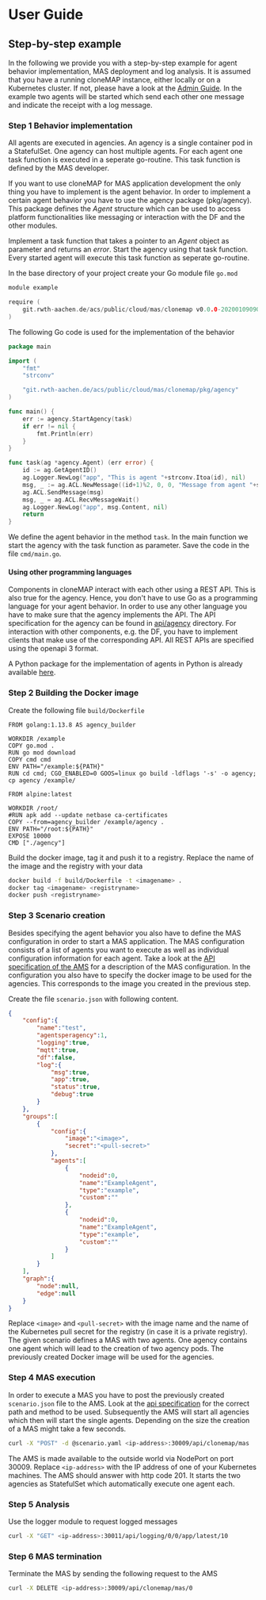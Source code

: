 # User Guide

## Step-by-step example

In the following we provide you with a step-by-step example for agent behavior implementation, MAS deployment and log analysis.
It is assumed that you have a running cloneMAP instance, either locally or on a Kubernetes cluster.
If not, please have a look at the [Admin Guide](administration_guide.md).
In the example two agents will be started which send each other one message and indicate the receipt with a log message.

### Step 1 Behavior implementation

All agents are executed in agencies.
An agency is a single container pod in a StatefulSet.
One agency can host multiple agents.
For each agent one task function is executed in a seperate go-routine.
This task function is defined by the MAS developer.

If you want to use cloneMAP for MAS application development the only thing you have to implement is the agent behavior.
In order to implement a certain agent behavior you have to use the agency package (pkg/agency).
This package defines the *Agent* structure which can be used to access platform functionalities like messaging or interaction with the DF and the other modules.

Implement a task function that takes a pointer to an *Agent* object as parameter and returns an *error*.
Start the agency using that task function.
Every started agent will execute this task function as seperate go-routine.

In the base directory of your project create your Go module file `go.mod`

```Go
module example

require (
    git.rwth-aachen.de/acs/public/cloud/mas/clonemap v0.0.0-20200109090525-86fd277abf43
)
```

The following Go code is used for the implementation of the behavior

```Go
package main

import (
    "fmt"
    "strconv"

    "git.rwth-aachen.de/acs/public/cloud/mas/clonemap/pkg/agency"
)

func main() {
    err := agency.StartAgency(task)
    if err != nil {
        fmt.Println(err)
    }
}

func task(ag *agency.Agent) (err error) {
    id := ag.GetAgentID()
    ag.Logger.NewLog("app", "This is agent "+strconv.Itoa(id), nil)
    msg, _ := ag.ACL.NewMessage((id+1)%2, 0, 0, "Message from agent "+strconv.Itoa(id))
    ag.ACL.SendMessage(msg)
    msg, _ = ag.ACL.RecvMessageWait()
    ag.Logger.NewLog("app", msg.Content, nil)
    return
}
```

We define the agent behavior in the method `task`.
In the main function we start the agency with the task function as parameter.
Save the code in the file `cmd/main.go`.

#### Using other programming languages

Components in cloneMAP interact with each other using a REST API. This is also true for the agency.
Hence, you don't have to use Go as a programming language for your agent behavior.
In order to use any other language you have to make sure that the agency implements the API.
The API specification for the agency can be found in [api/agency](../api/agency/openapi.yaml) directory.
For interaction with other components, e.g. the DF, you have to implement clients that make use of the corresponding API.
All REST APIs are specified using the openapi 3 format.

A Python package for the implementation of agents in Python is already available [here](https://git.rwth-aachen.de/acs/public/cloud/mas/cmapy).

### Step 2 Building the Docker image

Create the following file `build/Dockerfile`

```Docker
FROM golang:1.13.8 AS agency_builder

WORKDIR /example
COPY go.mod .
RUN go mod download
COPY cmd cmd
ENV PATH="/example:${PATH}"
RUN cd cmd; CGO_ENABLED=0 GOOS=linux go build -ldflags '-s' -o agency; cp agency /example/

FROM alpine:latest

WORKDIR /root/
#RUN apk add --update netbase ca-certificates
COPY --from=agency_builder /example/agency .
ENV PATH="/root:${PATH}"
EXPOSE 10000
CMD ["./agency"]
```

Build the docker image, tag it and push it to a registry. Replace the name of the image and the registry with your data

```bash
docker build -f build/Dockerfile -t <imagename> .
docker tag <imagename> <registryname>
docker push <registryname>
```

### Step 3 Scenario creation

Besides specifying the agent behavior you also have to define the MAS configuration in order to start a MAS application. The MAS configuration consists of a list of agents you want to execute as well as individual configuration information for each agent. Take a look at the [API specification of the AMS](../api/ams/openapi.yaml) for a description of the MAS configuration. In the configuration you also have to specify the docker image to be used for the agencies. This corresponds to the image you created in the previous step.

Create the file `scenario.json` with following content.

```json
{
    "config":{
        "name":"test",
        "agentsperagency":1,
        "logging":true,
        "mqtt":true,
        "df":false,
        "log":{
            "msg":true,
            "app":true,
            "status":true,
            "debug":true
        }
    },
    "groups":[
        {
            "config":{
                "image":"<image>",
                "secret":"<pull-secret>"
            },
            "agents":[
                {
                    "nodeid":0,
                    "name":"ExampleAgent",
                    "type":"example",
                    "custom":""
                },
                {
                    "nodeid":0,
                    "name":"ExampleAgent",
                    "type":"example",
                    "custom":""
                }
            ]
        }
    ],
    "graph":{
        "node":null,
        "edge":null
    }
}
```

Replace `<image>` and `<pull-secret>` with the image name and the name of the Kubernetes pull secret for the registry (in case it is a private registry).
The given scenario defines a MAS with two agents.
One agency contains one agent which will lead to the creation of two agency pods.
The previously created Docker image will be used for the agencies.

### Step 4 MAS execution

In order to execute a MAS you have to post the previously created `scenario.json` file to the AMS.
Look at the [api specification](../api/ams/openapi.yaml) for the correct path and method to be used.
Subsequently the AMS will start all agencies which then will start the single agents.
Depending on the size the creation of a MAS might take a few seconds.

```bash
curl -X "POST" -d @scenario.yaml <ip-address>:30009/api/clonemap/mas
```

The AMS is made available to the outside world via NodePort on port 30009.
Replace `<ip-address>` with the IP address of one of your Kubernetes machines.
The AMS should answer with http code 201.
It starts the two agencies as StatefulSet which automatically execute one agent each.

### Step 5 Analysis

Use the logger module to request logged messages

```bash
curl -X "GET" <ip-address>:30011/api/logging/0/0/app/latest/10
```

### Step 6 MAS termination

Terminate the MAS by sending the following request to the AMS

```bash
curl -X DELETE <ip-address>:30009/api/clonemap/mas/0
```
